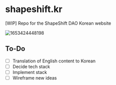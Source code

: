 # shapeshift.kr
[WIP] Repo for the ShapeShift DAO Korean website

![1653424448198](https://user-images.githubusercontent.com/16395727/170127181-e372eca5-6863-4de6-ba95-cc61b6c4fd0c.png)

## To-Do

- [ ] Translation of English content to Korean
- [ ] Decide tech stack
- [ ] Implement stack
- [ ] Wireframe new ideas
